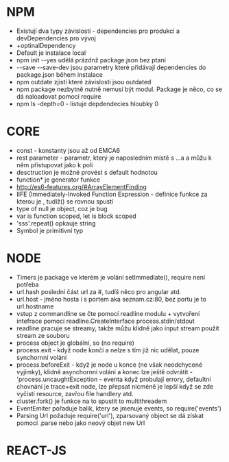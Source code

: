 # NPM
- Existují dva typy závislostí - dependencies pro produkci a devDependencies pro vývoj
 - +optinalDependency
- Default je instalace local
- npm init --yes udělá prázdnž package.json bez ptaní
- --save --save-dev jsou parametry které přidávají dependencies do package.json během instalace
- npm outdate zjistí které závislosti jsou outdated
- npm package nezbytně nutně nemusí být modul. Package je něco, co se dá naloadovat pomocí require
- npm ls -depth=0 - listuje depdendecies hloubky 0
 
 # CORE
 - const - konstanty jsou až od EMCA6
 - rest parameter - parametr, který je naposledním místě s ...a a můžu k něm přistupovat jako k poli
 - desctruction je možné provést s default hodnotou
 - function* je generator funkce
 - http://es6-features.org/#ArrayElementFinding
 - IIFE (Immediately-Invoked Function Expression - definice funkce za kterou je , tudíž() se rovnou spustí
 - type of null je object, coz je bug
 - var is function scoped, let is block scoped
 - 'sss'.repeat() opkauje string
 - Symbol je primitivní typ
 
  # NODE
  - Timers je package ve kterém je volání setImmediate(), require není potřeba
  - url.hash poslední část url za #, tudíš něco pro angular atd.
  - url.host - jméno hosta i s portem aka seznam.cz:80, bez portu je to url.hostname
  - vstup z commandline se čte pomocí readline modulu + vytvoření intefrace pomocí readline.CreateInterface process.stdin/stdout
  - readline pracuje se streamy, takže můžu klidně jako input stream použít stream ze souboru
  - process object je globální, so (no require)
  - process.exit - když node končí a nelze s tím již nic udělat, pouze synchornní volání
  - process.beforeExit - když je node u konce (ne však neodchycené vyjímky), klidně asynchornní volání a konec lze ještě odvrátit
  -'process.uncaughtException - eventa když probulají errory, defaultní chovnání je trace+exit node, lze přepsat nicméně je lepší když se zde vyčistí resource, zavřou file handlery atd. 
  - cluster.fork() je funkce na to spustit to multithreadem
  - EventEmiter pořaduje balik, ktery se jmenuje events, so require('events')
  - Parsing Url požaduje require('url'), zparsovaný object se dá získat pomocí .parse nebo jako neový objet new Url
  
  # REACT-JS
